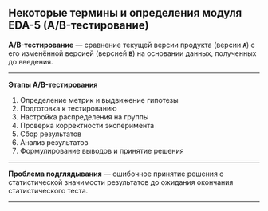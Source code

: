 ## Некоторые термины и определения модуля EDA-5 (A/B-тестирование) ##

**A/B-тестирование**&nbsp;&mdash; сравнение текущей версии продукта (версии
**`А`**) с его изменённой версией (версией **`B`**) на основании данных,
полученных до введения.

----

**Этапы A/B-тестирования**

1. Определение метрик и выдвижение гипотезы
2. Подготовка к тестированию
3. Настройка распределения на группы
4. Проверка корректности эксперимента
5. Сбор результатов
6. Анализ результатов
7. Формулирование выводов и принятие решения

----

**Проблема подглядывания**&nbsp;&mdash; ошибочное принятие решения о
статистической значимости результатов до ожидания окончания статистического
теста.

----
